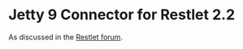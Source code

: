 Jetty 9 Connector for Restlet 2.2
=================================

As discussed in the [Restlet forum](http://restlet.tigris.org/ds/viewMessage.do?dsForumId=4447&dsMessageId=3067974).
